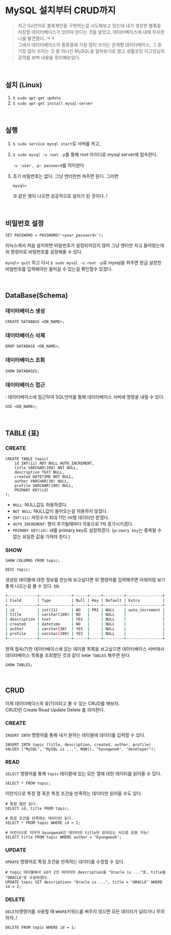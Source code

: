 
# MySQL 설치부터 CRUD까지

> 최근 Go언어로 블록체인을 구현하는걸 시도해보고 있는데 내가 생성한 블록을 저장할 데이터베이스가 있어야 한다는 것을 알았고, 데이터베이스에 대해 무지한 나를 발견했다..ㅋㅋ   
> 그래서 데이터베이스의 종류중에 가장 많이 쓰이는 관계형 데이터베이스, 그 중 가장 많이 쓰이는 것 중 하나인 MySQL을 알아보기로 했고 생활코딩 이고잉님의 강의를 보며 내용을 정리해보았다.

<br>

## 설치 (Linux)

1. `$ sudo apt-get update`
2. `$ sudo apt-get install mysql-server`

<br>   

## 실행

1. `$ sudo service mysql start`로 서버를 켜고,

2. `$ sudo mysql -u root -p`를 통해 root 아이디로 mysql server에 접속한다.

   `-u :user` , `-p: password`를 의미한다

3. 초기 비밀번호는 없다. 그냥 엔터한번 쳐주면 된다. 그러면

   ``` mysql
   mysql>
   ```

   과 같은 행이 나오면 성공적으로 설치가 된 것이다..!

<br>

## 비밀번호 설정

```mysql
SET PASSWORD = PASSWORD('<your_password>');
```

리눅스에서 처음 설치하면 비밀번호가 설정되어있지 않아 그냥 엔터만 치고 들어왔는데
위 명령어로 비밀번호를 설정해줄 수 있다.   

`mysql> quit` 하고 다시 `$ sudo mysql -u root -p`로 mysql을 켜주면 방금 설정한 비밀번호를 입력해야만 들어갈 수 있는걸 확인할수 있겠다.

<br>  

## DataBase(Schema)

### 데이터베이스 생성

  ``` mysql
  CREATE DATABASE <DB_NAME>;
  ```

### 데이터베이스 삭제

  ```mysql
  DROP DATABASE <DB_NAME>;
  ```

### 데이터베이스 조회

  ```mysql
  SHOW DATABASES;
  ```

### 데이터베이스 접근
  : 데이터베이스에 접근하여 SQL언어를 통해 데이터베이스 서버에 명령을 내릴 수 있다.

  ```mysql
  USE <DB_NAME>;
  ```

<br>

## TABLE (표)

### CREATE

```mysql
CREATE TABLE topic(
    id INT(11) NOT NULL AUTO_INCREMENT,
    title VARCHAR(100) NOT NULL,
    description TEXT NULL,
    created DATETIME NOT NULL,
    author VARCHAR(30) NULL,
    profile VARCHAR(100) NULL,
    PRIMARY KEY(id)
);
```

- `NULL`: NULL값도 허용하겠다.
- `NOT NULL`: NULL값이 들어오는걸 허용하지 않겠다.
- `INT(11)`: 자릿수가 최대 11인 int형 데이터만 받겠다.
- `AUTO_INCREMENT`: 행이 추가될때마다 자동으로 1씩 증가시키겠다.
- `PRIMARY KEY(id)`: id를 primary key로 설정하겠다.
  (`primary key`는 중복될 수 없는 유일한 값을 가져야 한다.)

### SHOW

```mysql
SHOW COLUMNS FROM topic;
```

```mysql
DESC topic;
```

생성된 테이블에 대한 정보를 한눈에 보고싶다면 위 명령어를 입력해주면 아래처럼 보기좋게 나오는걸 볼 수 있다. bb

```bash
+-------------+--------------+------+-----+---------+----------------+
| Field       | Type         | Null | Key | Default | Extra          |
+-------------+--------------+------+-----+---------+----------------+
| id          | int(11)      | NO   | PRI | NULL    | auto_increment |
| title       | varchar(100) | NO   |     | NULL    |                |
| description | text         | YES  |     | NULL    |                |
| created     | datetime     | NO   |     | NULL    |                |
| author      | varchar(30)  | YES  |     | NULL    |                |
| profile     | varchar(100) | YES  |     | NULL    |                |
+-------------+--------------+------+-----+---------+----------------+
```

현재 접속(?)한 데이터베이스에 있는 테이블 목록을 보고싶으면 데이터베이스 서버에서 데이터베이스 목록을 조회했던 것과 같이 `SHOW TABLES` 해주면 된다.

```mysql
SHOW TABLES;
```

<br>  

## CRUD

이제 데이터베이스의 꽃(?)이라고 볼 수 있는 CRUD를 해보자.   
CRUD란 Create Read Update Delete 를 의미한다.   

### CREATE

`INSERT INTO` 명령어를 통해 내가 원하는 테이블에 데이터를 입력할 수 있다.
```mysql
INSERT INTO topic (title, description, created, author, profile) VALUES ("MySQL", "MySQL is ...", NOW(), "byungwook", "developer");
```

### READ

`SELECT` 명령어를 통해 `topic` 테이블에 있는 모든 열에 대한 데이터를 읽어올 수 있다. 

```mysql
SELECT * FROM topic;
```

이런식으로 특정 열 혹은 특정 조건을 만족하는 데이터만 읽어올 수도 있다.

```mysql
# 특정 열만 읽기.
SELECT id, title FROM topic;

# 특정 조건을 만족하는 데이터만 읽기.
SELECT * FROM topic WHERE id > 2;

# 이런식으로 저자가 byungwook인 데이터의 title만 읽어오는 식으로 응용 가능!
SELECT title FROM topic WHERE author = "byungwook";
```

### UPDATE

`UPDATE` 명령어로 특정 조건을 만족하는 데이터를 수정할 수 있다.

```mysql
# topic 테이블에서 id가 2인 데이터의 description을 "Oracle is ..."로, title을 "ORACLE"로 수정하겠다.
UPDATE topic SET description= "Oracle is ...", title = "ORACLE" WHERE id = 2;
```

### DELETE

`DELETE`명령어를 사용할 때 `WHERE`키워드를 써주지 않으면 모든 데이터가 날라가니 주의하자..!

```mysql
DELETE FROM topic WHERE id = 1;
```

